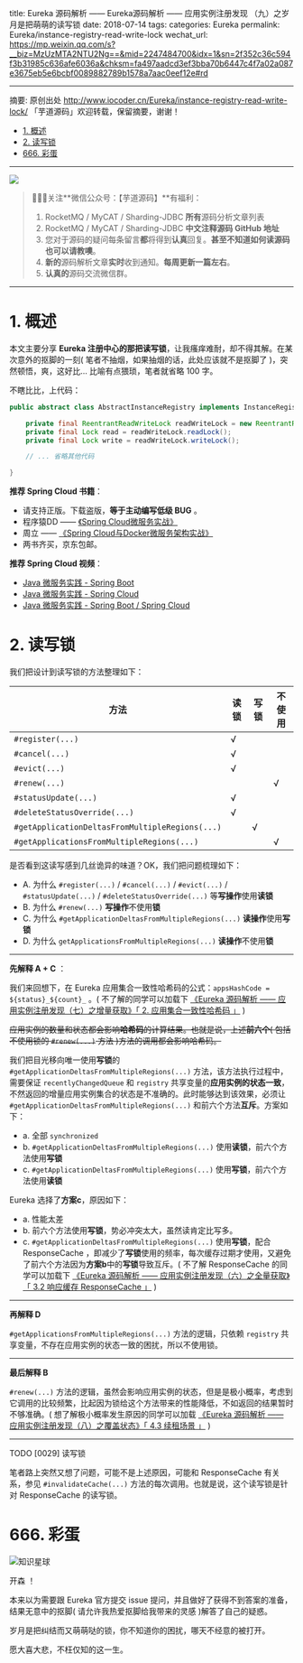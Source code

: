 title: Eureka 源码解析 —— Eureka源码解析 —— 应用实例注册发现 （九）之岁月是把萌萌的读写锁
date: 2018-07-14
tags:
categories: Eureka
permalink: Eureka/instance-registry-read-write-lock
wechat_url: https://mp.weixin.qq.com/s?__biz=MzUzMTA2NTU2Ng==&mid=2247484700&idx=1&sn=2f352c36c594f3b31985c636afe6036a&chksm=fa497aadcd3ef3bba70b6447c4f7a02a087e3675eb5e6bcbf0089882789b1578a7aac0eef12e#rd

---

摘要: 原创出处 http://www.iocoder.cn/Eureka/instance-registry-read-write-lock/ 「芋道源码」欢迎转载，保留摘要，谢谢！

- [1. 概述](http://www.iocoder.cn/Eureka/instance-registry-read-write-lock/)
- [2. 读写锁](http://www.iocoder.cn/Eureka/instance-registry-read-write-lock/)
- [666. 彩蛋](http://www.iocoder.cn/Eureka/instance-registry-read-write-lock/)

-------

![](http://www.iocoder.cn/images/common/wechat_mp_2018_05_18.jpg)

> 🙂🙂🙂关注**微信公众号：【芋道源码】**有福利：  
> 1. RocketMQ / MyCAT / Sharding-JDBC **所有**源码分析文章列表  
> 2. RocketMQ / MyCAT / Sharding-JDBC **中文注释源码 GitHub 地址**  
> 3. 您对于源码的疑问每条留言**都**将得到**认真**回复。**甚至不知道如何读源码也可以请教噢**。  
> 4. **新的**源码解析文章**实时**收到通知。**每周更新一篇左右**。  
> 5. **认真的**源码交流微信群。

---

# 1. 概述

本文主要分享 **Eureka 注册中心的那把读写锁**，让我瘙痒难耐，却不得其解。在某次意外的抠脚的一刻( 笔者不抽烟，如果抽烟的话，此处应该就不是抠脚了 )，突然顿悟，爽，这好比... 比喻有点猥琐，笔者就省略 100 字。

不瞎比比，上代码：

```Java
public abstract class AbstractInstanceRegistry implements InstanceRegistry {

    private final ReentrantReadWriteLock readWriteLock = new ReentrantReadWriteLock();
    private final Lock read = readWriteLock.readLock();
    private final Lock write = readWriteLock.writeLock();

    // ... 省略其他代码

}
```

**推荐 Spring Cloud 书籍**：

* 请支持正版。下载盗版，**等于主动编写低级 BUG** 。
* 程序猿DD —— [《Spring Cloud微服务实战》](https://union-click.jd.com/jdc?d=505Twi)
* 周立 —— [《Spring Cloud与Docker微服务架构实战》](https://union-click.jd.com/jdc?d=k3sAaK)
* 两书齐买，京东包邮。

**推荐 Spring Cloud 视频**：

* [Java 微服务实践 - Spring Boot](https://segmentfault.com/ls/1650000011063780?r=bPN0Ir)
* [Java 微服务实践 - Spring Cloud](https://segmentfault.com/ls/1650000011386794?r=bPN0Ir)
* [Java 微服务实践 - Spring Boot / Spring Cloud](https://segmentfault.com/ls/1650000011387052?r=bPN0Ir)

# 2. 读写锁

我们把设计到读写锁的方法整理如下：


| 方法 | 读锁 | 写锁 | 不使用 |
| --- | --- | --- | --- |
| `#register(...)`  | √ |  |  |
| `#cancel(...)`  | √ |  |  |
| `#evict(...)`  | √ |  |  |
| `#renew(...)`  |  |  |  √ |
| `#statusUpdate(...)`  | √ |  |  |
| `#deleteStatusOverride(...)`  | √ |  |  |
| `#getApplicationDeltasFromMultipleRegions(...)`  |  | √ |  |
| `#getApplicationsFromMultipleRegions(...)`  |  |  | √ |

是否看到这读写感到几丝诡异的味道？OK，我们把问题梳理如下：

* A. 为什么 `#register(...)` / `#cancel(...)` / `#evict(...)` / `#statusUpdate(...)` / `#deleteStatusOverride(...)` 等**写操作**使用**读锁**
* B. 为什么 `#renew(...)` **写操作**不使用**锁**
* C. 为什么 `#getApplicationDeltasFromMultipleRegions(...)` **读操作**使用**写锁**
* D. 为什么 `getApplicationsFromMultipleRegions(...)` **读操作**不使用**锁**

-------

**先解释 A + C** ：

我们来回想下，在 Eureka 应用集合一致性哈希码的公式：`appsHashCode = ${status}_${count}_` 。( 不了解的同学可以加载下 [《Eureka 源码解析 —— 应用实例注册发现（七）之增量获取》「 2. 应用集合一致性哈希码 」](http://www.iocoder.cn/Eureka/instance-registry-fetch-delta/) )

~~应用实例的数量和状态都会影响**哈希码**的计算结果。也就是说，上述**前六个**( 包括不使用锁的 `#renew(...)` 方法 )方法的调用都会影响哈希码。~~

我们把目光移向唯一使用**写锁**的 `#getApplicationDeltasFromMultipleRegions(...)` 方法，该方法执行过程中，需要保证 `recentlyChangedQueue` 和 `registry` 共享变量的**应用实例的状态一致**，不然返回的增量应用实例集合的状态是不准确的。此时能够达到该效果，必须让 `#getApplicationDeltasFromMultipleRegions(...)` 和前六个方法**互斥**。方案如下：

* a. 全部 `synchronized`
* b. `#getApplicationDeltasFromMultipleRegions(...)` 使用**读锁**，前六个方法使用**写锁**
* c. `#getApplicationDeltasFromMultipleRegions(...)` 使用**写锁**，前六个方法使用**读锁**

Eureka 选择了**方案c**，原因如下：

* a. 性能太差
* b. 前六个方法使用**写锁**，势必冲突太大，虽然读肯定比写多。
* c. `#getApplicationDeltasFromMultipleRegions(...)` 使用**写锁**，配合 ResponseCache ，即减少了**写锁**使用的频率，每次缓存过期才使用，又避免了前六个方法因为**方案b**中的**写锁**导致互斥。( 不了解 ResponseCache 的同学可以加载下 [《Eureka 源码解析 —— 应用实例注册发现（六）之全量获取》「 3.2 响应缓存 ResponseCache 」](hhttp://www.iocoder.cn/Eureka/instance-registry-fetch-all/) )

-------

**再解释 D**

`#getApplicationsFromMultipleRegions(...)` 方法的逻辑，只依赖 `registry` 共享变量，不存在应用实例的状态一致的困扰，所以不使用锁。

-------

**最后解释 B**

`#renew(...)` 方法的逻辑，虽然会影响应用实例的状态，但是是极小概率，考虑到它调用的比较频繁，比起因为锁给这个方法带来的性能降低，不如返回的结果暂时不够准确。( 想了解极小概率发生原因的同学可以加载 [《Eureka 源码解析 —— 应用实例注册发现（八）之覆盖状态》「 4.3 续租场景 」](http://www.iocoder.cn/Eureka/instance-registry-override-status/?self) )

-------

TODO [0029] 读写锁

笔者路上突然又想了问题，可能不是上述原因，可能和 ResponseCache 有关系，参见 `#invalidateCache(...)` 方法的每次调用。也就是说，这个读写锁是针对 ResponseCache 的读写锁。

# 666. 彩蛋

![知识星球](http://www.iocoder.cn/images/Architecture/2017_12_29/01.png)

开森 ！

本来以为需要跟 Eureka 官方提交 issue 提问，并且做好了获得不到答案的准备，结果无意中的抠脚( 请允许我热爱抠脚给我带来的灵感 )解答了自己的疑惑。

岁月是把纠结而又萌萌哒的锁，你不知道你的困扰，哪天不经意的被打开。

愿大喜大悲，不枉仅知的这一生。



